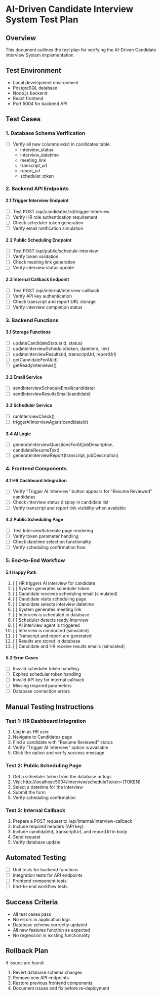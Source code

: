 # AI-Driven Candidate Interview System Test Plan

## Overview
This document outlines the test plan for verifying the AI-Driven Candidate Interview System implementation.

## Test Environment
- Local development environment
- PostgreSQL database
- Node.js backend
- React frontend
- Port 5004 for backend API

## Test Cases

### 1. Database Schema Verification
- [ ] Verify all new columns exist in candidates table:
  - interview_status
  - interview_datetime
  - meeting_link
  - transcript_url
  - report_url
  - scheduler_token

### 2. Backend API Endpoints

#### 2.1 Trigger Interview Endpoint
- [ ] Test POST /api/candidates/:id/trigger-interview
- [ ] Verify HR role authentication requirement
- [ ] Check scheduler token generation
- [ ] Verify email notification simulation

#### 2.2 Public Scheduling Endpoint
- [ ] Test POST /api/public/schedule-interview
- [ ] Verify token validation
- [ ] Check meeting link generation
- [ ] Verify interview status update

#### 2.3 Internal Callback Endpoint
- [ ] Test POST /api/internal/interview-callback
- [ ] Verify API key authentication
- [ ] Check transcript and report URL storage
- [ ] Verify interview completion status

### 3. Backend Functions

#### 3.1 Storage Functions
- [ ] updateCandidateStatus(id, status)
- [ ] updateInterviewSchedule(token, datetime, link)
- [ ] updateInterviewResults(id, transcriptUrl, reportUrl)
- [ ] getCandidateForAI(id)
- [ ] getReadyInterviews()

#### 3.2 Email Service
- [ ] sendInterviewScheduleEmail(candidate)
- [ ] sendInterviewResultsEmail(candidate)

#### 3.3 Scheduler Service
- [ ] runInterviewCheck()
- [ ] triggerAIInterviewAgent(candidateId)

#### 3.4 AI Logic
- [ ] generateInterviewQuestionsForAI(jobDescription, candidateResumeText)
- [ ] generateInterviewReport(transcript, jobDescription)

### 4. Frontend Components

#### 4.1 HR Dashboard Integration
- [ ] Verify "Trigger AI Interview" button appears for "Resume Reviewed" candidates
- [ ] Check interview status display in candidate list
- [ ] Verify transcript and report link visibility when available

#### 4.2 Public Scheduling Page
- [ ] Test InterviewSchedule page rendering
- [ ] Verify token parameter handling
- [ ] Check datetime selection functionality
- [ ] Verify scheduling confirmation flow

### 5. End-to-End Workflow

#### 5.1 Happy Path
1. [ ] HR triggers AI interview for candidate
2. [ ] System generates scheduler token
3. [ ] Candidate receives scheduling email (simulated)
4. [ ] Candidate visits scheduling page
5. [ ] Candidate selects interview datetime
6. [ ] System generates meeting link
7. [ ] Interview is scheduled in database
8. [ ] Scheduler detects ready interview
9. [ ] AI interview agent is triggered
10. [ ] Interview is conducted (simulated)
11. [ ] Transcript and report are generated
12. [ ] Results are stored in database
13. [ ] Candidate and HR receive results emails (simulated)

#### 5.2 Error Cases
- [ ] Invalid scheduler token handling
- [ ] Expired scheduler token handling
- [ ] Invalid API key for internal callback
- [ ] Missing required parameters
- [ ] Database connection errors

## Manual Testing Instructions

### Test 1: HR Dashboard Integration
1. Log in as HR user
2. Navigate to Candidates page
3. Find a candidate with "Resume Reviewed" status
4. Verify "Trigger AI Interview" option is available
5. Click the option and verify success message

### Test 2: Public Scheduling Page
1. Get a scheduler token from the database or logs
2. Visit http://localhost:5004/interview/schedule?token=[TOKEN]
3. Select a datetime for the interview
4. Submit the form
5. Verify scheduling confirmation

### Test 3: Internal Callback
1. Prepare a POST request to /api/internal/interview-callback
2. Include required headers (API key)
3. Include candidateId, transcriptUrl, and reportUrl in body
4. Send request
5. Verify database update

## Automated Testing
- [ ] Unit tests for backend functions
- [ ] Integration tests for API endpoints
- [ ] Frontend component tests
- [ ] End-to-end workflow tests

## Success Criteria
- All test cases pass
- No errors in application logs
- Database schema correctly updated
- All new features function as expected
- No regression in existing functionality

## Rollback Plan
If issues are found:
1. Revert database schema changes
2. Remove new API endpoints
3. Restore previous frontend components
4. Document issues and fix before re-deployment